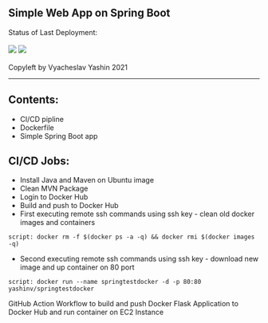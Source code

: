 ## Simple Web App on Spring Boot
Status of Last Deployment:<br></br>
<img src="https://github.com/vyashin-devops/Simple_WebApp/workflows/Docker main Java CI with Maven/badge.svg?branch=main"> ![](https://img.shields.io/badge/vyashin-SimpleWebApp-brightgreen)<br><br>
Copyleft by Vyacheslav Yashin 2021
***
## Contents:
- CI/CD pipline
- Dockerfile
- Simple Spring Boot app

## CI/CD Jobs:
- Install Java and Maven on Ubuntu image
- Clean MVN Package
- Login to Docker Hub
- Build and push to Docker Hub
- First executing remote ssh commands using ssh key - clean old docker images and containers
```
script: docker rm -f $(docker ps -a -q) && docker rmi $(docker images -q)
```
- Second executing remote ssh commands using ssh key - download new image and up container on 80 port
```
script: docker run --name springtestdocker -d -p 80:80 yashinv/springtestdocker
```

GitHub Action Workflow to build and push Docker Flask Application to Docker Hub and run container on EC2 Instance<br>


